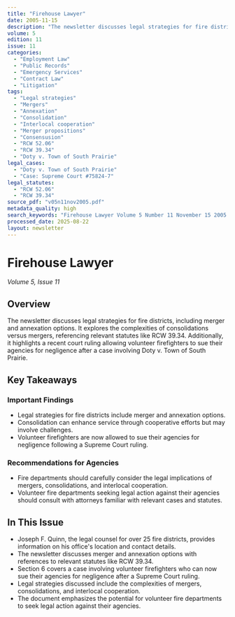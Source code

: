 ```yaml
---
title: "Firehouse Lawyer"
date: 2005-11-15
description: "The newsletter discusses legal strategies for fire districts, including merger and annexation options. It explores the complexities of consolidations versus mergers, referencing relevant statutes like RCW 39.34. Additionally, it highlights a recent court ruling allowing volunteer firefighters to sue their agencies for negligence after a case involving Doty v. Town of South Prairie."
volume: 5
edition: 11
issue: 11
categories:
  - "Employment Law"
  - "Public Records"
  - "Emergency Services"
  - "Contract Law"
  - "Litigation"
tags:
  - "Legal strategies"
  - "Mergers"
  - "Annexation"
  - "Consolidation"
  - "Interlocal cooperation"
  - "Merger propositions"
  - "Consensusion"
  - "RCW 52.06"
  - "RCW 39.34"
  - "Doty v. Town of South Prairie"
legal_cases:
  - "Doty v. Town of South Prairie"
  - "Case: Supreme Court #75824-7"
legal_statutes:
  - "RCW 52.06"
  - "RCW 39.34"
source_pdf: "v05n11nov2005.pdf"
metadata_quality: high
search_keywords: "Firehouse Lawyer Volume 5 Number 11 November 15 2005 Joseph F. Quinn legal counsel Pierce County fire districts merger annexation RCW 52.06 39.34 Doty v. Town of South Prairie volunteer firefighters n..."
processed_date: 2025-08-22
layout: newsletter
---
```


# Firehouse Lawyer

*Volume 5, Issue 11*

## Overview

The newsletter discusses legal strategies for fire districts, including merger and annexation options. It explores the complexities of consolidations versus mergers, referencing relevant statutes like RCW 39.34. Additionally, it highlights a recent court ruling allowing volunteer firefighters to sue their agencies for negligence after a case involving Doty v. Town of South Prairie.

## Key Takeaways

### Important Findings

- Legal strategies for fire districts include merger and annexation options.
- Consolidation can enhance service through cooperative efforts but may involve challenges.
- Volunteer firefighters are now allowed to sue their agencies for negligence following a Supreme Court ruling.

### Recommendations for Agencies

- Fire departments should carefully consider the legal implications of mergers, consolidations, and interlocal cooperation.
- Volunteer fire departments seeking legal action against their agencies should consult with attorneys familiar with relevant cases and statutes.

## In This Issue

- Joseph F. Quinn, the legal counsel for over 25 fire districts, provides information on his office's location and contact details.
- The newsletter discusses merger and annexation options with references to relevant statutes like RCW 39.34.
- Section 6 covers a case involving volunteer firefighters who can now sue their agencies for negligence after a Supreme Court ruling.
- Legal strategies discussed include the complexities of mergers, consolidations, and interlocal cooperation.
- The document emphasizes the potential for volunteer fire departments to seek legal action against their agencies.

